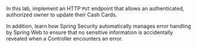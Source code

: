 In this lab, implement an HTTP `PUT` endpoint that allows an authenticated, authorized owner to update their Cash Cards.

In addition, learn how Spring Security automatically manages error handling by Spring Web to ensure that no sensitive information is accidentally revealed when a Controller encounters an error.

